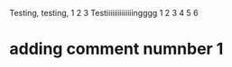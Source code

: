 Testing, testing, 1 2 3
Testiiiiiiiiiiiiiingggg
1          2          3 4 5 6
# adding comment numnber 1